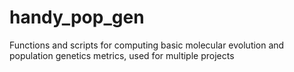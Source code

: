 # handy_pop_gen
Functions and scripts for computing basic molecular evolution and population genetics metrics, used for multiple projects
